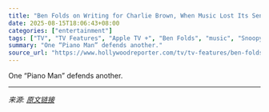 ```yaml
---
title: "Ben Folds on Writing for Charlie Brown, When Music Lost Its Sense of Humor, and How “Stupid” the Critics Were About Billy Joel"
date: 2025-08-15T18:06:43+08:00
categories: ["entertainment"]
tags: ["TV", "TV Features", "Apple TV +", "Ben Folds", "music", "Snoopy"]
summary: "One “Piano Man” defends another."
source_url: "https://www.hollywoodreporter.com/tv/tv-features/ben-folds-snoopy-musical-songs-billy-joel-stupid-critics-1236342555/"
---
```


One “Piano Man” defends another.

---

*来源: [原文链接](https://www.hollywoodreporter.com/tv/tv-features/ben-folds-snoopy-musical-songs-billy-joel-stupid-critics-1236342555/)*
